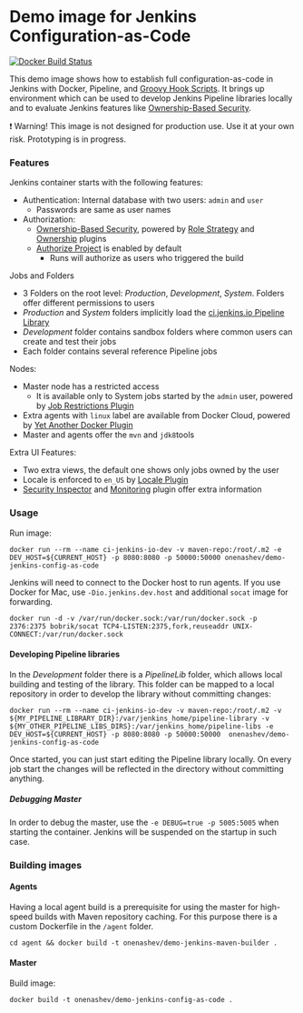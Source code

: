 Demo image for Jenkins Configuration-as-Code
===

[![Docker Build Status](https://img.shields.io/docker/build/onenashev/demo-jenkins-config-as-code.svg)](https://hub.docker.com/r/onenashev/demo-jenkins-config-as-code/)

This demo image shows how to establish full configuration-as-code in Jenkins with Docker, Pipeline, and 
[Groovy Hook Scripts](https://wiki.jenkins.io/display/JENKINS/Groovy+Hook+Script).
It brings up environment which can be used to develop Jenkins Pipeline libraries locally
and to evaluate Jenkins features like [Ownership-Based Security](https://github.com/jenkinsci/ownership-plugin/blob/master/doc/OwnershipBasedSecurity.md).

:exclamation: Warning! This image is not designed for production use.
Use it at your own risk.
Prototyping is in progress.

### Features

Jenkins container starts with the following features:

* Authentication: Internal database with two users: `admin` and `user`
  * Passwords are same as user names
* Authorization: 
  * [Ownership-Based Security](https://github.com/jenkinsci/ownership-plugin/blob/master/doc/OwnershipBasedSecurity.md), 
  powered by [Role Strategy](https://plugins.jenkins.io/role-strategy) 
  and [Ownership](https://plugins.jenkins.io/ownership) plugins
  * [Authorize Project](https://plugins.jenkins.io/authorize-project) is enabled by default
    * Runs will authorize as users who triggered the build

Jobs and Folders

* 3 Folders on the root level: _Production_, _Development_, _System_. Folders offer different permissions to users
* _Production_ and _System_ folders implicitly load the [ci.jenkins.io Pipeline Library](https://github.com/jenkins-infra/pipeline-library.git) 
* _Development_ folder contains sandbox folders where common users can create and test their jobs
* Each folder contains several reference Pipeline jobs

Nodes: 
* Master node has a restricted access 
  * It is available only to System jobs started by the `admin` user, powered by [Job Restrictions Plugin](https://plugins.jenkins.io/job-restrictions)
* Extra agents with `linux` label are available from Docker Cloud, powered by [Yet Another Docker Plugin](https://plugins.jenkins.io/yet-another-docker-plugin)
* Master and agents offer the `mvn` and `jdk8`tools

Extra UI Features:
* Two extra views, the default one shows only jobs owned by the user
* Locale is enforced to `en_US` by [Locale Plugin](https://plugins.jenkins.io/locale)
* [Security Inspector](https://plugins.jenkins.io/security-inspector) and [Monitoring](https://plugins.jenkins.io/monitoring) plugin offer extra information

### Usage

Run image:

```shell
docker run --rm --name ci-jenkins-io-dev -v maven-repo:/root/.m2 -e DEV_HOST=${CURRENT_HOST} -p 8080:8080 -p 50000:50000 onenashev/demo-jenkins-config-as-code
```

Jenkins will need to connect to the Docker host to run agents.
If you use Docker for Mac, use `-Dio.jenkins.dev.host` and additional `socat` image for forwarding.

```shell
docker run -d -v /var/run/docker.sock:/var/run/docker.sock -p 2376:2375 bobrik/socat TCP4-LISTEN:2375,fork,reuseaddr UNIX-CONNECT:/var/run/docker.sock
```

#### Developing Pipeline libraries

In the _Development_ folder there is a _PipelineLib_ folder, which allows local building and testing of the library.
This folder can be mapped to a local repository in order to develop the library without committing changes: 

```shell
docker run --rm --name ci-jenkins-io-dev -v maven-repo:/root/.m2 -v ${MY_PIPELINE_LIBRARY_DIR}:/var/jenkins_home/pipeline-library -v ${MY_OTHER_PIPELINE_LIBS_DIRS}:/var/jenkins_home/pipeline-libs -e DEV_HOST=${CURRENT_HOST} -p 8080:8080 -p 50000:50000  onenashev/demo-jenkins-config-as-code
```

Once started, you can just start editing the Pipeline library locally.
On every job start the changes will be reflected in the directory without committing anything.

##### Debugging Master

In order to debug the master, use the `-e DEBUG=true -p 5005:5005` when starting the container.
Jenkins will be suspended on the startup in such case.

### Building images

#### Agents

Having a local agent build is a prerequisite for using the master
for high-speed builds with Maven repository caching.
For this purpose there is a custom Dockerfile in the `/agent` folder.

```shell
cd agent && docker build -t onenashev/demo-jenkins-maven-builder .
```

#### Master

Build image:

```shell
docker build -t onenashev/demo-jenkins-config-as-code .
```
